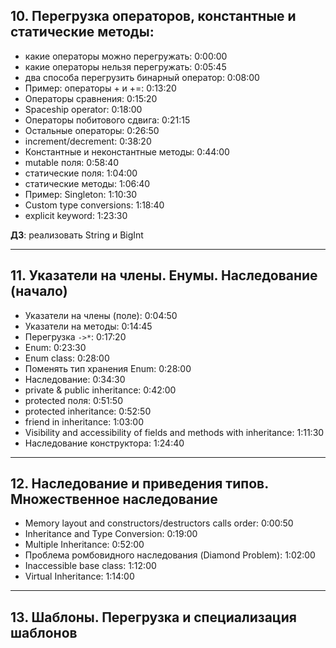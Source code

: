 ## 10. Перегрузка операторов, константные и статические методы:

- какие операторы можно перегружать: 0:00:00
- какие операторы нельзя перегружать: 0:05:45
- два способа перегрузить бинарный оператор: 0:08:00
- Пример: операторы + и +=: 0:13:20
- Операторы сравнения: 0:15:20
- Spaceship operator: 0:18:00
- Операторы побитового сдвига: 0:21:15
- Остальные операторы: 0:26:50
- increment/decrement: 0:38:20
- Константные и неконстантные методы: 0:44:00
- mutable поля: 0:58:40
- статические поля: 1:04:00
- статические методы: 1:06:40
- Пример: Singleton: 1:10:30
- Custom type conversions: 1:18:40
- explicit keyword: 1:23:30

**ДЗ**: реализовать String и BigInt

---

## 11. Указатели на члены. Енумы. Наследование (начало)
- Указатели на члены (поле): 0:04:50
- Указатели на методы: 0:14:45
- Перегрузка `->*`: 0:17:20
- Enum: 0:23:30
- Enum class: 0:28:00
- Поменять тип хранения Enum: 0:28:00
- Наследование: 0:34:30
- private & public inheritance: 0:42:00
- protected поля: 0:51:50
- protected inheritance: 0:52:50
- friend in inheritance: 1:03:00
- Visibility and accessibility of fields and methods with inheritance: 1:11:30
- Наследование конструктора: 1:24:40

---

## 12. Наследование и приведения типов. Множественное наследование
- Memory layout and constructors/destructors calls order: 0:00:50
- Inheritance and Type Conversion: 0:19:00
- Multiple Inheritance: 0:52:00
- Проблема ромбовидного наследования (Diamond Problem): 1:02:00
- Inaccessible base class: 1:12:00
- Virtual Inheritance: 1:14:00

---

## 13. Шаблоны. Перегрузка и специализация шаблонов























 
